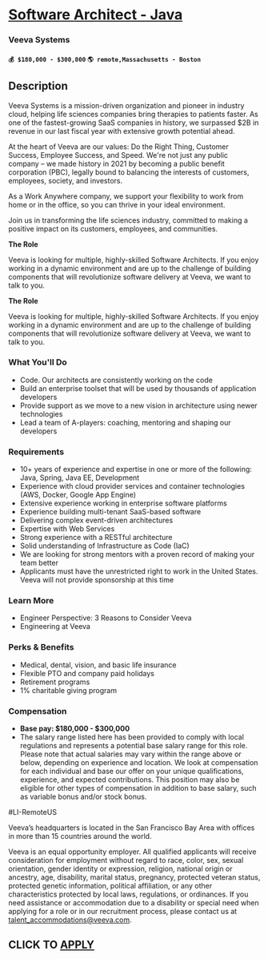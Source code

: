 # [Software Architect - Java](https://www.remotewlb.com/apply/software-architect-java)  
### Veeva Systems  
#### `💰 $180,000 - $300,000` `🌎 remote,Massachusetts - Boston`  

## Description

Veeva Systems is a mission-driven organization and pioneer in industry cloud, helping life sciences companies bring therapies to patients faster. As one of the fastest-growing SaaS companies in history, we surpassed $2B in revenue in our last fiscal year with extensive growth potential ahead.

  

At the heart of Veeva are our values: Do the Right Thing, Customer Success, Employee Success, and Speed. We're not just any public company – we made history in 2021 by becoming a public benefit corporation (PBC), legally bound to balancing the interests of customers, employees, society, and investors.

  

As a Work Anywhere company, we support your flexibility to work from home or in the office, so you can thrive in your ideal environment.

  

Join us in transforming the life sciences industry, committed to making a positive impact on its customers, employees, and communities.

  

 **The Role**

  

Veeva is looking for multiple, highly-skilled Software Architects. If you enjoy working in a dynamic environment and are up to the challenge of building components that will revolutionize software delivery at Veeva, we want to talk to you.

  

 **The Role**

  

Veeva is looking for multiple, highly-skilled Software Architects. If you enjoy working in a dynamic environment and are up to the challenge of building components that will revolutionize software delivery at Veeva, we want to talk to you.

  

### What You'll Do

* Code. Our architects are consistently working on the code
* Build an enterprise toolset that will be used by thousands of application developers
* Provide support as we move to a new vision in architecture using newer technologies
* Lead a team of A-players: coaching, mentoring and shaping our developers

  

### Requirements

* 10+ years of experience and expertise in one or more of the following: Java, Spring, Java EE, Development
* Experience with cloud provider services and container technologies (AWS, Docker, Google App Engine)
* Extensive experience working in enterprise software platforms
* Experience building multi-tenant SaaS-based software
* Delivering complex event-driven architectures
* Expertise with Web Services
* Strong experience with a RESTful architecture
* Solid understanding of Infrastructure as Code (IaC)
* We are looking for strong mentors with a proven record of making your team better
* Applicants must have the unrestricted right to work in the United States. Veeva will not provide sponsorship at this time

  

### Learn More

* Engineer Perspective: 3 Reasons to Consider Veeva
* Engineering at Veeva

  

### Perks & Benefits

* Medical, dental, vision, and basic life insurance
* Flexible PTO and company paid holidays
* Retirement programs
* 1% charitable giving program

  

### Compensation

*  **Base pay: $180,000 - $300,000**
* The salary range listed here has been provided to comply with local regulations and represents a potential base salary range for this role. Please note that actual salaries may vary within the range above or below, depending on experience and location. We look at compensation for each individual and base our offer on your unique qualifications, experience, and expected contributions. This position may also be eligible for other types of compensation in addition to base salary, such as variable bonus and/or stock bonus.

  

#LI-RemoteUS

  

Veeva’s headquarters is located in the San Francisco Bay Area with offices in more than 15 countries around the world.

  

Veeva is an equal opportunity employer. All qualified applicants will receive consideration for employment without regard to race, color, sex, sexual orientation, gender identity or expression, religion, national origin or ancestry, age, disability, marital status, pregnancy, protected veteran status, protected genetic information, political affiliation, or any other characteristics protected by local laws, regulations, or ordinances. If you need assistance or accommodation due to a disability or special need when applying for a role or in our recruitment process, please contact us at talent_accommodations@veeva.com.

  
## CLICK TO [APPLY](https://www.remotewlb.com/apply/software-architect-java)

